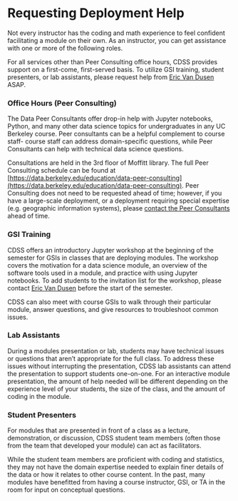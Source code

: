# Requesting Deployment Help

Not every instructor has the coding and math experience to feel confident facilitating a module on their own. As an instructor, you can get assistance with one or more of the following roles.

For all services other than Peer Consulting office hours, CDSS provides support on a first-come, first-served basis. To utilize GSI training, student presenters, or lab assistants, please request help from [Eric Van Dusen](mailto:ericvd@berkeley.edu) ASAP.

### Office Hours (Peer Consulting)

The Data Peer Consultants offer drop-in help with Jupyter notebooks, Python, and many other data science topics for undergraduates in any UC Berkeley course. Peer consultants can be a helpful complement to course staff- course staff can address domain-specific questions, while Peer Consultants can help with technical data science questions.

Consultations are held in the 3rd floor of Moffitt library. The full Peer Consulting schedule can be found at [https://data.berkeley.edu/education/data-peer-consulting](https://data.berkeley.edu/education/data-peer-consulting). Peer Consulting does not need to be requested ahead of time; however, if you have a large-scale deployment, or a deployment requiring special expertise (e.g. geographic information systems), please [contact the Peer Consultants](mailto:ds-peer-consulting@berkeley.edu) ahead of time.

### GSI Training

CDSS offers an introductory Jupyter workshop at the beginning of the semester for GSIs in classes that are deploying modules. The workshop covers the motivation for a data science module, an overview of the software tools used in a module, and practice with using Jupyter notebooks. To add students to the invitation list for the workshop, please contact [Eric Van Dusen](mailto:ericvd@berkeley.edu) before the start of the semester.

CDSS can also meet with course GSIs to walk through their particular module, answer questions, and give resources to troubleshoot common issues.

### Lab Assistants

During a modules presentation or lab, students may have technical issues or questions that aren’t appropriate for the full class. To address these issues without interrupting the presentation, CDSS lab assistants can attend the presentation to support students one-on-one. For an interactive module presentation, the amount of help needed will be different depending on the experience level of your students, the size of the class, and the amount of coding in the module.

### Student Presenters

For modules that are presented in front of a class as a lecture, demonstration, or discussion, CDSS student team members (often those from the team that developed your module) can act as facilitators.

While the student team members are proficient with coding and statistics, they may not have the domain expertise needed to explain finer details of the data or how it relates to other course content. In the past, many modules have benefitted from having a course instructor, GSI, or TA in the room for input on conceptual questions.